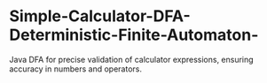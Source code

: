 # Simple-Calculator-DFA-Deterministic-Finite-Automaton-
Java DFA for precise validation of calculator expressions, ensuring accuracy in numbers and operators.
